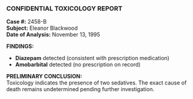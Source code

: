 ### **CONFIDENTIAL TOXICOLOGY REPORT**

**Case #:** 2458-B  
**Subject:** Eleanor Blackwood  
**Date of Analysis:** November 13, 1995

**FINDINGS:**

- **Diazepam** detected (consistent with prescription medication)
- **Amobarbital** detected (no prescription on record)

**PRELIMINARY CONCLUSION:**  
Toxicology indicates the presence of two sedatives. The exact cause of death remains undetermined pending further investigation.